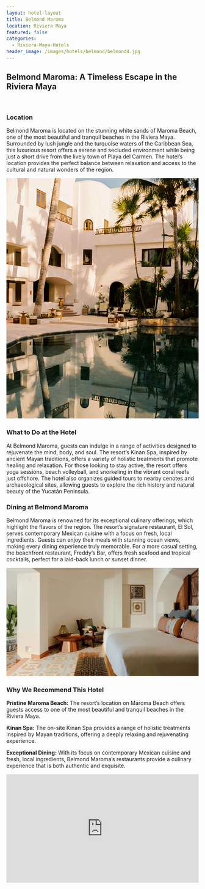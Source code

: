 ```yaml
---
layout: hotel-layout
title: Belmond Maroma
location: Riviera Maya
featured: false
categories:
  - Riviera-Maya-Hotels
header_image: /images/hotels/belmond/belmond4.jpg
---
```

## Belmond Maroma: A Timeless Escape in the Riviera Maya

&nbsp;

### Location

Belmond Maroma is located on the stunning white sands of Maroma Beach, one of the most beautiful and tranquil beaches in the Riviera Maya. Surrounded by lush jungle and the turquoise waters of the Caribbean Sea, this luxurious resort offers a serene and secluded environment while being just a short drive from the lively town of Playa del Carmen. The hotel’s location provides the perfect balance between relaxation and access to the cultural and natural wonders of the region.

![](/images/hotels/belmond/belmond5.jpg)

### What to Do at the Hotel

At Belmond Maroma, guests can indulge in a range of activities designed to rejuvenate the mind, body, and soul. The resort’s Kinan Spa, inspired by ancient Mayan traditions, offers a variety of holistic treatments that promote healing and relaxation. For those looking to stay active, the resort offers yoga sessions, beach volleyball, and snorkeling in the vibrant coral reefs just offshore. The hotel also organizes guided tours to nearby cenotes and archaeological sites, allowing guests to explore the rich history and natural beauty of the Yucatán Peninsula.

### Dining at Belmond Maroma

Belmond Maroma is renowned for its exceptional culinary offerings, which highlight the flavors of the region. The resort’s signature restaurant, El Sol, serves contemporary Mexican cuisine with a focus on fresh, local ingredients. Guests can enjoy their meals with stunning ocean views, making every dining experience truly memorable. For a more casual setting, the beachfront restaurant, Freddy’s Bar, offers fresh seafood and tropical cocktails, perfect for a laid-back lunch or sunset dinner.

![](/images/hotels/belmond/belmond2.jpg)

### Why We Recommend This Hotel

**Pristine Maroma Beach:** The resort’s location on Maroma Beach offers guests access to one of the most beautiful and tranquil beaches in the Riviera Maya.&nbsp;

**Kinan Spa:** The on-site Kinan Spa provides a range of holistic treatments inspired by Mayan traditions, offering a deeply relaxing and rejuvenating experience.&nbsp;

**Exceptional Dining:** With its focus on contemporary Mexican cuisine and fresh, local ingredients, Belmond Maroma’s restaurants provide a culinary experience that is both authentic and exquisite.

<style>.embed-container { position: relative; padding-bottom: 56.25%; height: 0; overflow: hidden; max-width: 100%; } .embed-container iframe, .embed-container object, .embed-container embed { position: absolute; top: 0; left: 0; width: 100%; height: 100%; }</style>

<div class="embed-container"><iframe src="https://www.youtube.com/embed/tgD52aO6cM8" frameborder="0" allowfullscreen=""></iframe></div>